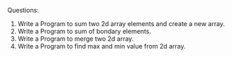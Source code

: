Questions:
1. Write a Program to sum two 2d array elements and create a new array.
2. Write a Program to sum of bondary elements.
3. Write a Program to merge two 2d array.
4. Write a Program to find max and min value from 2d array.
